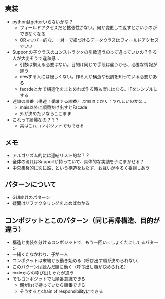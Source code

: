 ## 実装
- pythonはgetterいらないかな？
  - フィールドアクセスだと拡張性がない。何か変更して返すとかいうのができなくなる
  - ORマッパー的な、一対一で紐づけるデータクラスはフィールドアクセスでいい
- Supportの子クラスのコンストラクタの引数違うのって違っていいの？作る人が大変そうで違和感…
  - 引数は揃える必要はない。目的は同じで手段は違うから、必要な情報が違う
  - newする人には優しくない。作る人が構造や役割を知っている必要がある
  - facadeとかで構造化をまとめれば作る時も楽にはなる。IFをシンプルにする
- 連鎖の順番（構造？委譲する順番）はmainでかく？うれしいのかな…
  - main以外に順番だけ出すとFacade
  - 外が決めたいならここまま
- これって綺麗なの？？？
  - 実はこれコンポジットでもできる


## メモ
- アルゴリズム的には連結リスト的な？？
- 全体の流れはSupportが持っていて、具体的な実装を子にまかせる？
- 中央集権的に次に誰、という構造をもたず、お互いがゆるく委譲しあう

## パターンについて
- GUI向けのパターン
- 疑問はリファクタリングをよめばわかる

## コンポジットとこのパターン（同じ再帰構造、目的が違う）
- 構造と実装を分けるコンポジットで、もう一回いっしょくたにしてるパターン
- 一緒くたなかわり、子が一人
- コンポジットは末端から動き始める（呼び出す順が決められない）
- このパターンは読んだ順に動く（呼び出し順が決められる）
- mainからの呼び出しかたが違う
- でもコンポジットでも順番意識できる
  - 親がlistで持っていたら順番できる
  - そうするとchain of responsibilityにできる
